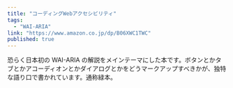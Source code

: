 ```yaml
---
title: "コーディングWebアクセシビリティ"
tags:
  - "WAI-ARIA"
link: "https://www.amazon.co.jp/dp/B06XWC1TWC"
published: true
---
```


恐らく日本初の WAI-ARIA の解説をメインテーマにした本です。ボタンとかタブとかアコーディオンとかダイアログとかをどうマークアップすべきかが、独特な語り口で書かれています。通称緑本。
